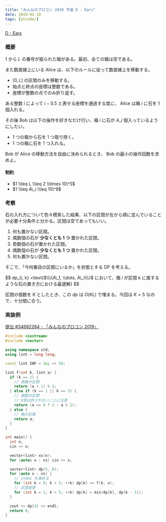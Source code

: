 ```yaml
---
title: "みんなのプロコン 2019 予選 D - Ears"
date: 2019-02-10
tags: [atcoder]
---
```


[D - Ears](https://atcoder.jp/contests/yahoo-procon2019-qual/tasks/yahoo_procon2019_qual_d)

### 概要

$1$ から $L$ の番号が振られた箱がある。最初、全ての箱は空である。

また数直線上にいる Alice は、以下のルールに従って数直線上を移動する。

- $[0, L]$ の区間のみを移動する。
- 始点と終点の座標は整数である。
- 座標が整数の点でのみ折り返す。

ある整数 $i$ によって $i - 0.5$ と表せる座標を通過する度に、 Alice は箱 $i$ に石を 1 個入れる。

その後 Bob は以下の操作を好きなだけ行い、箱 $i$ に石が $A\_i$ 個入っているようにしたい。

- 1 つの箱から石を 1 つ取り除く。
- 1 つの箱に石を 1 つ入れる。

Bob が Alice の移動方法を自由に決められるとき、 Bob の最小の操作回数を求めよ。

#### 制約

- $1 \\leq L \\leq 2 \\times 10\^5$
- $1 \\leq A\_i \\leq 10\^9$

### 考察

石の入れ方について色々模索した結果、以下の区間が左から順に並んでいることが必要十分条件と分かる。区間は空であってもいい。

1. 何も置かない区間。
2. 偶数個の石が **少なくとも 1 つ** 置かれた区間。
3. 奇数個の石が置かれた区間。
4. 偶数個の石が **少なくとも 1 つ** 置かれた区間。
5. 何も置かない区間。

そこで、「今何番目の区間にいるか」を状態とする DP を考える。

$$
dp\_\{i, k\} =\\text\{$\\\{A\_1, \\dots, A\_i\\\}$ において、箱 $i$ が区間 $k$ に属するような石の置き方における最適解\}
$$

区間の個数を $K$ としたとき、この $dp$ は $O(KL)$ で埋まる。今回は $K=5$ なので、十分間に合う。

### 実装例

[提出 #34682264 - 「みんなのプロコン 2019」](https://atcoder.jp/contests/yahoo-procon2019-qual/submissions/34682264)

```cpp
#include <iostream>
#include <vector>

using namespace std;
using lint = long long;

const lint INF = 1LL << 50;

lint f(int k, lint a) {
  if (k == 2) {
    // 奇数の区間
    return (a + 1) % 2;
  } else if (k == 1 || k == 3) {
    // 偶数の区間
    // 0個は許されないことに注意
    return (a == 0 ? 2 : a % 2);
  } else {
    // 無の区間
    return a;
  }
}

int main() {
  int n;
  cin >> n;

  vector<lint> xs(n);
  for (auto& x : xs) cin >> x;

  vector<lint> dp(5, 0);
  for (auto x : xs) {
    // index を進める
    for (int k = 0; k < 5; ++k) dp[k] += f(k, x);
    // 区間変更
    for (int k = 1; k < 5; ++k) dp[k] = min(dp[k], dp[k - 1]);
  }

  cout << dp[4] << endl;
  return 0;
}
```

